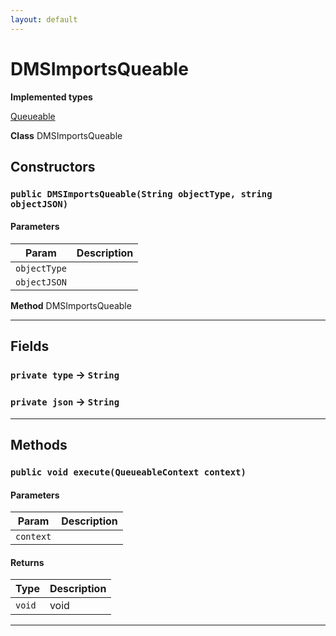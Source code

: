 ```yaml
---
layout: default
---
```

# DMSImportsQueable



**Implemented types**

[Queueable](Queueable)


**Class** DMSImportsQueable

## Constructors
### `public DMSImportsQueable(String objectType, string objectJSON)`
#### Parameters

|Param|Description|
|---|---|
|`objectType`||
|`objectJSON`||


**Method** DMSImportsQueable

---
## Fields

### `private type` → `String`


### `private json` → `String`


---
## Methods
### `public void execute(QueueableContext context)`
#### Parameters

|Param|Description|
|---|---|
|`context`||

#### Returns

|Type|Description|
|---|---|
|`void`|void|

---

